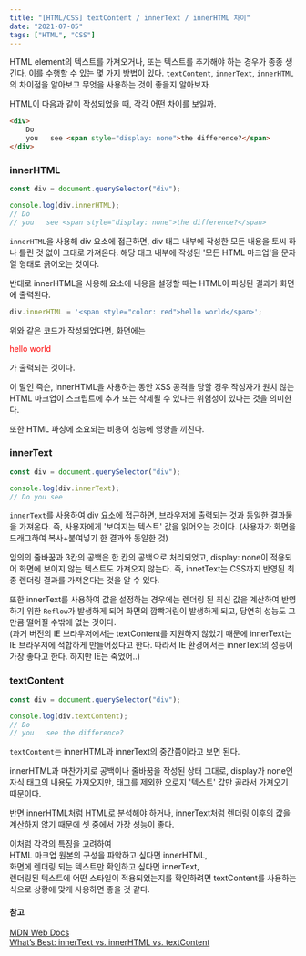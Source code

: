 ```yaml
---
title: "[HTML/CSS] textContent / innerText / innerHTML 차이"
date: "2021-07-05"
tags: ["HTML", "CSS"]
---
```

HTML element의 텍스트를 가져오거나, 또는 텍스트를 추가해야 하는 경우가 종종 생긴다. 이를 수행할 수 있는 몇 가지 방법이 있다. ```textContent```, ```innerText```, ```innerHTML```의 차이점을 알아보고 무엇을 사용하는 것이 좋을지 알아보자.

HTML이 다음과 같이 작성되었을 때, 각각 어떤 차이를 보일까.

```html
<div>
    Do
    you   see <span style="display: none">the difference?</span>
</div>
```



### innerHTML

```javascript
const div = document.querySelector("div");

console.log(div.innerHTML);
// Do
// you   see <span style="display: none">the difference?</span>
```

```innerHTML```을 사용해 div 요소에 접근하면, div 태그 내부에 작성한 모든 내용을 토씨 하나 틀린 것 없이 그대로 가져온다. 해당 태그 내부에 작성된 '모든 HTML 마크업'을 문자열 형태로 긁어오는 것이다.

반대로 innerHTML을 사용해 요소에 내용을 설정할 때는 HTML이 파싱된 결과가 화면에 출력된다.

```javascript
div.innerHTML = '<span style="color: red">hello world</span>';
```

위와 같은 코드가 작성되었다면, 화면에는  

<span style="color: red">hello world</span>  

가 출력되는 것이다.

이 말인 즉슨, innerHTML을 사용하는 동안 XSS 공격을 당할 경우 작성자가 원치 않는 HTML 마크업이 스크립트에 추가 또는 삭제될 수 있다는 위험성이 있다는 것을 의미한다.  



또한 HTML 파싱에 소요되는 비용이 성능에 영향을 끼친다.



### innerText

```javascript
const div = document.querySelector("div");

console.log(div.innerText);
// Do you see
```

```innerText```를 사용하여 div 요소에 접근하면, 브라우저에 출력되는 것과 동일한 결과물을 가져온다. 즉, 사용자에게 '보여지는 텍스트' 값을 읽어오는 것이다. (사용자가 화면을 드래그하여 복사+붙여넣기 한 결과와 동일한 것)

임의의 줄바꿈과 3칸의 공백은 한 칸의 공백으로 처리되었고, display: none이 적용되어 화면에 보이지 않는 텍스트도 가져오지 않는다. 즉, innetText는 CSS까지 반영된 최종 렌더링 결과를 가져온다는 것을 알 수 있다.

또한 innerText를 사용하여 값을 설정하는 경우에는 렌더링 된 최신 값을 계산하여 반영하기 위한 ```Reflow```가 발생하게 되어 화면의 깜빡거림이 발생하게 되고, 당연히 성능도 그만큼 떨어질 수밖에 없는 것이다.  
(과거 버전의 IE 브라우저에서는 textContent를 지원하지 않았기 때문에 innerText는 IE 브라우저에 적합하게 만들어졌다고 한다. 따라서 IE 환경에서는 innerText의 성능이 가장 좋다고 한다. 하지만 IE는 죽었어..)



### textContent

```javascript
const div = document.querySelector("div");

console.log(div.textContent);
// Do
// you   see the difference?
```

```textContent```는 innerHTML과 innerText의 중간쯤이라고 보면 된다.

innerHTML과 마찬가지로 공백이나 줄바꿈을 작성된 상태 그대로, display가 none인 자식 태그의 내용도 가져오지만, 태그를 제외한 오로지 '텍스트' 값만 골라서 가져오기 때문이다.

반면 innerHTML처럼 HTML로 분석해야 하거나, innerText처럼 렌더링 이후의 값을 계산하지 않기 때문에 셋 중에서 가장 성능이 좋다.



이처럼 각각의 특징을 고려하여  
HTML 마크업 원본의 구성을 파악하고 싶다면 innerHTML,  
화면에 렌더링 되는 텍스트만 확인하고 싶다면 innerText,  
렌더링된 텍스트에 어떤 스타일이 적용되었는지를 확인하려면 textContent를 사용하는 식으로 상황에 맞게 사용하면 좋을 것 같다.



#### 참고
[MDN Web Docs](https://developer.mozilla.org/ko/docs/Web/API/Node/textContent)  
[What’s Best: innerText vs. innerHTML vs. textContent](https://betterprogramming.pub/whats-best-innertext-vs-innerhtml-vs-textcontent-903ebc43a3fc)